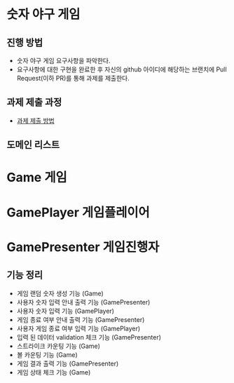 # 숫자 야구 게임
## 진행 방법
* 숫자 야구 게임 요구사항을 파악한다.
* 요구사항에 대한 구현을 완료한 후 자신의 github 아이디에 해당하는 브랜치에 Pull Request(이하 PR)를 통해 과제를 제출한다.

## 과제 제출 과정
* [과제 제출 방법](https://github.com/next-step/nextstep-docs/tree/master/precourse)

## 도메인 리스트
# Game 게임
# GamePlayer 게임플레이어
# GamePresenter 게임진행자

## 기능 정리
* 게임 랜덤 숫자 생성 기능 (Game)
* 사용자 숫자 입력 안내 출력 기능 (GamePresenter)
* 사용자 숫자 입력 기능 (GamePlayer)
* 게임 종료 여부 안내 출력 기능 (GamePresenter)
* 사용자 게임 종료 여부 입력 기능  (GamePlayer)
* 입력 된 데이터 validation 체크 기능 (GamePresenter)
* 스트라이크 카운팅 기능 (Game)
* 볼 카운팅 기능 (Game)
* 게임 결과 출력 기능 (GamePresenter)
* 게임 상태 체크 기능 (Game)
